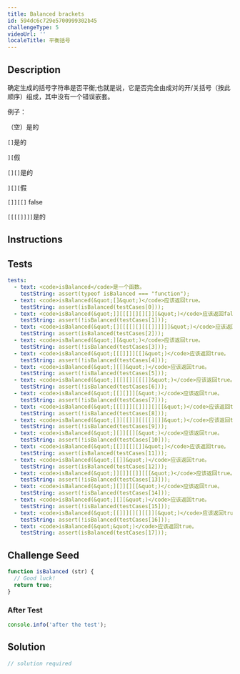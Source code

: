 ```yaml
---
title: Balanced brackets
id: 594dc6c729e5700999302b45
challengeType: 5
videoUrl: ''
localeTitle: 平衡括号
---
```


## Description
<section id="description"><p>确定生成的括号字符串是否平衡;也就是说，它是否完全由成对的开/关括号（按此顺序）组成，其中没有一个错误嵌套。 </p>例子： <p class="rosetta__paragraph"> （空）是的</p><p class="rosetta__paragraph"> <code>[]</code>是的</p><p class="rosetta__paragraph"> <code>][</code>假</p><p class="rosetta__paragraph"> <code>[][]</code>是的</p><p class="rosetta__paragraph"> <code>][][</code>假</p><p class="rosetta__paragraph"> <code>[]][[]</code> false </p><p class="rosetta__paragraph"> <code>[[[[]]]]</code>是的</p></section>

## Instructions
<section id="instructions">
</section>

## Tests
<section id='tests'>

```yml
tests:
  - text: <code>isBalanced</code>是一个函数。
    testString: assert(typeof isBalanced === "function");
  - text: <code>isBalanced(&quot;[]&quot;)</code>应该返回true。
    testString: assert(isBalanced(testCases[0]));
  - text: <code>isBalanced(&quot;]][[[][][][]][&quot;)</code>应该返回false。
    testString: assert(!isBalanced(testCases[1]));
  - text: <code>isBalanced(&quot;[][[[[][][[[]]]]]]&quot;)</code>应该返回true。
    testString: assert(isBalanced(testCases[2]));
  - text: <code>isBalanced(&quot;][&quot;)</code>应该返回true。
    testString: assert(!isBalanced(testCases[3]));
  - text: <code>isBalanced(&quot;[[[]]]][[]&quot;)</code>应该返回true。
    testString: assert(!isBalanced(testCases[4]));
  - text: <code>isBalanced(&quot;][[]&quot;)</code>应该返回true。
    testString: assert(!isBalanced(testCases[5]));
  - text: <code>isBalanced(&quot;][[][]][[[]]&quot;)</code>应该返回true。
    testString: assert(!isBalanced(testCases[6]));
  - text: <code>isBalanced(&quot;[[][]]][&quot;)</code>应该返回true。
    testString: assert(!isBalanced(testCases[7]));
  - text: <code>isBalanced(&quot;[[[]]][[]]]][][[&quot;)</code>应该返回true。
    testString: assert(!isBalanced(testCases[8]));
  - text: <code>isBalanced(&quot;[]][[]]][[[[][]]&quot;)</code>应该返回true。
    testString: assert(!isBalanced(testCases[9]));
  - text: <code>isBalanced(&quot;][]][[][&quot;)</code>应该返回true。
    testString: assert(!isBalanced(testCases[10]));
  - text: <code>isBalanced(&quot;[[]][[][]]&quot;)</code>应该返回true。
    testString: assert(isBalanced(testCases[11]));
  - text: <code>isBalanced(&quot;[[]]&quot;)</code>应该返回true。
    testString: assert(isBalanced(testCases[12]));
  - text: <code>isBalanced(&quot;]][]][[]][[[&quot;)</code>应该返回true。
    testString: assert(!isBalanced(testCases[13]));
  - text: <code>isBalanced(&quot;][]][][[&quot;)</code>应该返回true。
    testString: assert(!isBalanced(testCases[14]));
  - text: <code>isBalanced(&quot;][][&quot;)</code>应该返回true。
    testString: assert(!isBalanced(testCases[15]));
  - text: <code>isBalanced(&quot;[[]]][][][[]][&quot;)</code>应该返回true。
    testString: assert(!isBalanced(testCases[16]));
  - text: <code>isBalanced(&quot;&quot;)</code>应该返回true。
    testString: assert(isBalanced(testCases[17]));

```

</section>

## Challenge Seed
<section id='challengeSeed'>

<div id='js-seed'>

```js
function isBalanced (str) {
  // Good luck!
  return true;
}

```

</div>


### After Test
<div id='js-teardown'>

```js
console.info('after the test');
```

</div>

</section>

## Solution
<section id='solution'>

```js
// solution required
```
</section>
